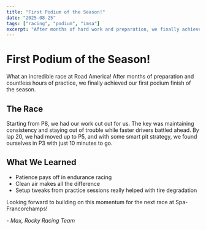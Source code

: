 ```yaml
---
title: "First Podium of the Season!"
date: "2025-08-25"
tags: ["racing", "podium", "imsa"]
excerpt: "After months of hard work and preparation, we finally achieved our first podium finish at Road America."
---
```


# First Podium of the Season!

What an incredible race at Road America! After months of preparation and countless hours of practice, we finally achieved our first podium finish of the season.

## The Race

Starting from P8, we had our work cut out for us. The key was maintaining consistency and staying out of trouble while faster drivers battled ahead. By lap 20, we had moved up to P5, and with some smart pit strategy, we found ourselves in P3 with just 10 minutes to go.

## What We Learned

- Patience pays off in endurance racing
- Clean air makes all the difference
- Setup tweaks from practice sessions really helped with tire degradation

Looking forward to building on this momentum for the next race at Spa-Francorchamps!

*- Max, Rocky Racing Team*